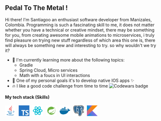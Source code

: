 ## Pedal To The Metal !
Hi there! I'm Santiagoo an enthusiast software developer from Manizales, Colombia. Programming is such a fascinating skill to me, it does not matter whether you have a technical or creative mindset, there may be something for you, from creating awesome mobile animations to microservices, i truly find pleasure on trying new stuff regardless of which area this one is, there will always be something new and interesting to try. so why wouldn't we try it?

- 🌱 I'm currently learning more about the following topics:
  - Gradle
  - Spring Cloud, Micro services
  - Math with a foucs in UI interactions
- 🥅 One of my personal goals it's to develop native IOS apps ✨
- 🔥 I like a good code challenge from time to time <img align="bottom" src="https://www.codewars.com/users/Glazzes/badges/small" alt="Codewars badge" />

#### My tech stack (Skills)
[<img style="float: left; margin-right: 10px" width="35px" height="35px" alt="Java" src="./assets/java.png">](https://www.java.com)
[<img astyle="float: left; margin-right: 10px" width="35px" height="35px" alt="Kotlin" src="./assets/kotlin.png">](https://kotlinlang.org/)
[<img style="float: left; margin-right: 10px" width="35px" height="35px" alt="Typescript" src="./assets/typescript.png">](https://www.typescriptlang.org/)
[<img style="float: left; margin-right: 10px" width="35px" height="35px" alt="React and React native" src="./assets/react.png">](https://es.reactjs.org/)
[<img style="float: left; margin-right: 10px" width="35px" height="35px" alt="Spring boot" src="./assets/spring.png">](https://spring.io/projects/spring-boot)
[<img style="float: left; margin-right: 10px" width="35px" height="35px" alt="Docker" src="./assets/docker.png">](https://www.docker.com/)
[<img style="float: left; margin-right: 10px" width="35px" height="35px" alt="Postgresql" src="./assets/postgres.png">](https://www.postgresql.org/)
